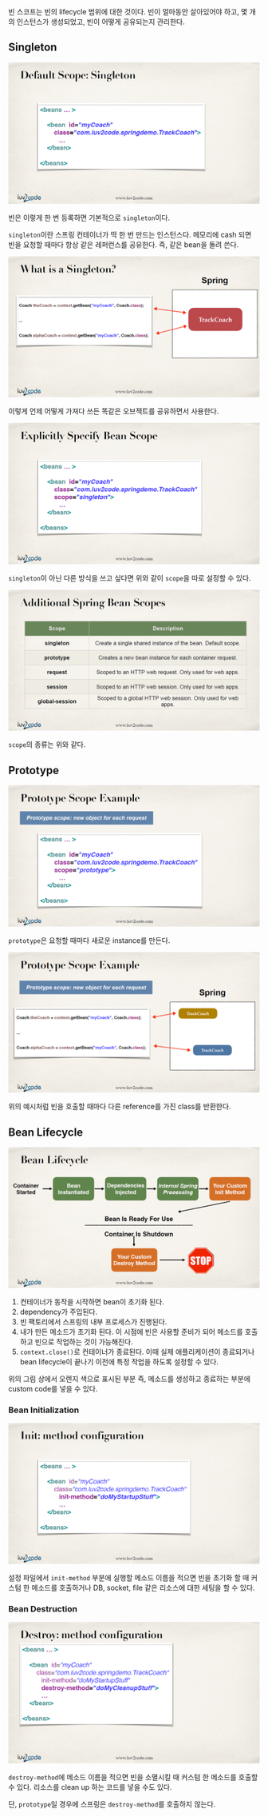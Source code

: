 빈 스코프는 빈의 lifecycle 범위에 대한 것이다. 빈이 얼마동안 살아있어야 하고, 몇 개의 인스턴스가 생성되었고, 빈이 어떻게 공유되는지 관리한다.

## Singleton
![](../../.gitbook/assets/20200107142209.png)

빈은 이렇게 한 번 등록하면 기본적으로 `singleton`이다. 

`singleton`이란 스프링 컨테이너가 딱 한 번 만드는 인스턴스다. 메모리에 cash 되면 빈을 요청할 때마다 항상 같은 레퍼런스를 공유한다. 즉, 같은 bean을 돌려 쓴다.

![](../../.gitbook/assets/20200107142513.png)

이렇게 언제 어떻게 가져다 쓰든 똑같은 오브젝트를 공유하면서 사용한다.

![](../../.gitbook/assets/20200107142651.png)

`singleton`이 아닌 다른 방식을 쓰고 싶다면 위와 같이 `scope`을 따로 설정할 수 있다.

![](../../.gitbook/assets/20200107142705.png)

`scope`의 종류는 위와 같다.

## Prototype
![](../../.gitbook/assets/20200107142716.png)

`prototype`은 요청할 때마다 새로운 instance를 만든다.

![](../../.gitbook/assets/20200107142727.png)

위의 예시처럼 빈을 호출할 때마다 다른 reference를 가진 class를 반환한다.

## Bean Lifecycle
![](../../.gitbook/assets/20200107154011.png)

1. 컨테이너가 동작을 시작하면 bean이 초기화 된다.
2. dependency가 주입된다.
3. 빈 팩토리에서 스프링의 내부 프로세스가 진행된다.
4. 내가 만든 메소드가 초기화 된다. 이 시점에 빈은 사용할 준비가 되어 메소드를 호출하고 빈으로 작업하는 것이 가능해진다.
5. `context.close()`로 컨테이너가 종료된다. 이때 실제 애플리케이션이 종료되거나 bean lifecycle이 끝나기 이전에 특정 작업을 하도록 설정할 수 있다.

위의 그림 상에서 오렌지 색으로 표시된 부분 즉, 메소드를 생성하고 종료하는 부분에 custom code를 넣을 수 있다.

### Bean Initialization
![](../../.gitbook/assets/20200107154029.png)

설정 파일에서 `init-method` 부분에 실행할 메소드 이름을 적으면 빈을 초기화 할 때 커스텀 한 메소드를 호출하거나 DB, socket, file 같은 리소스에 대한 세팅을 할 수 있다.

### Bean Destruction
![](../../.gitbook/assets/20200107154040.png)

`destroy-method`에 메소드 이름을 적으면 빈을 소멸시킬 때 커스텀 한 메소드를 호출할 수 있다. 리소스를 clean up 하는 코드를 넣을 수도 있다.

단, `prototype`일 경우에 스프링은 `destroy-method`를 호출하지 않는다.